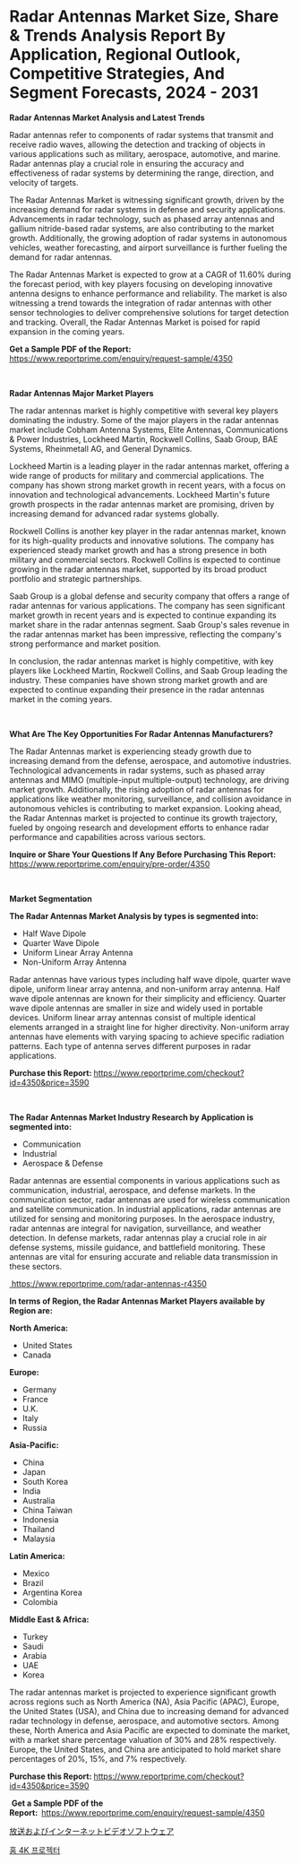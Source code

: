 <p><h1>Radar Antennas Market Size, Share & Trends Analysis Report By Application, Regional Outlook, Competitive Strategies, And Segment Forecasts, 2024 - 2031</h1></p><p><strong>Radar Antennas Market Analysis and Latest Trends</strong></p>
<p><p>Radar antennas refer to components of radar systems that transmit and receive radio waves, allowing the detection and tracking of objects in various applications such as military, aerospace, automotive, and marine. Radar antennas play a crucial role in ensuring the accuracy and effectiveness of radar systems by determining the range, direction, and velocity of targets.</p><p>The Radar Antennas Market is witnessing significant growth, driven by the increasing demand for radar systems in defense and security applications. Advancements in radar technology, such as phased array antennas and gallium nitride-based radar systems, are also contributing to the market growth. Additionally, the growing adoption of radar systems in autonomous vehicles, weather forecasting, and airport surveillance is further fueling the demand for radar antennas.</p><p>The Radar Antennas Market is expected to grow at a CAGR of 11.60% during the forecast period, with key players focusing on developing innovative antenna designs to enhance performance and reliability. The market is also witnessing a trend towards the integration of radar antennas with other sensor technologies to deliver comprehensive solutions for target detection and tracking. Overall, the Radar Antennas Market is poised for rapid expansion in the coming years.</p></p>
<p><strong>Get a Sample PDF of the Report:&nbsp;</strong> <a href="https://www.reportprime.com/enquiry/request-sample/4350">https://www.reportprime.com/enquiry/request-sample/4350</a></p>
<p>&nbsp;</p>
<p><strong>Radar Antennas Major Market Players</strong></p>
<p><p>The radar antennas market is highly competitive with several key players dominating the industry. Some of the major players in the radar antennas market include Cobham Antenna Systems, Elite Antennas, Communications & Power Industries, Lockheed Martin, Rockwell Collins, Saab Group, BAE Systems, Rheinmetall AG, and General Dynamics.</p><p>Lockheed Martin is a leading player in the radar antennas market, offering a wide range of products for military and commercial applications. The company has shown strong market growth in recent years, with a focus on innovation and technological advancements. Lockheed Martin's future growth prospects in the radar antennas market are promising, driven by increasing demand for advanced radar systems globally.</p><p>Rockwell Collins is another key player in the radar antennas market, known for its high-quality products and innovative solutions. The company has experienced steady market growth and has a strong presence in both military and commercial sectors. Rockwell Collins is expected to continue growing in the radar antennas market, supported by its broad product portfolio and strategic partnerships.</p><p>Saab Group is a global defense and security company that offers a range of radar antennas for various applications. The company has seen significant market growth in recent years and is expected to continue expanding its market share in the radar antennas segment. Saab Group's sales revenue in the radar antennas market has been impressive, reflecting the company's strong performance and market position.</p><p>In conclusion, the radar antennas market is highly competitive, with key players like Lockheed Martin, Rockwell Collins, and Saab Group leading the industry. These companies have shown strong market growth and are expected to continue expanding their presence in the radar antennas market in the coming years.</p></p>
<p>&nbsp;</p>
<p><strong>What Are The Key Opportunities For Radar Antennas Manufacturers?</strong></p>
<p><p>The Radar Antennas market is experiencing steady growth due to increasing demand from the defense, aerospace, and automotive industries. Technological advancements in radar systems, such as phased array antennas and MIMO (multiple-input multiple-output) technology, are driving market growth. Additionally, the rising adoption of radar antennas for applications like weather monitoring, surveillance, and collision avoidance in autonomous vehicles is contributing to market expansion. Looking ahead, the Radar Antennas market is projected to continue its growth trajectory, fueled by ongoing research and development efforts to enhance radar performance and capabilities across various sectors.</p></p>
<p><strong>Inquire or Share Your Questions If Any Before Purchasing This Report:</strong> <a href="https://www.reportprime.com/enquiry/pre-order/4350">https://www.reportprime.com/enquiry/pre-order/4350</a></p>
<p>&nbsp;</p>
<p><strong>Market Segmentation</strong></p>
<p><strong>The Radar Antennas Market Analysis by types is segmented into:</strong></p>
<p><ul><li>Half Wave Dipole</li><li>Quarter Wave Dipole</li><li>Uniform Linear Array Antenna</li><li>Non-Uniform Array Antenna</li></ul></p>
<p><p>Radar antennas have various types including half wave dipole, quarter wave dipole, uniform linear array antenna, and non-uniform array antenna. Half wave dipole antennas are known for their simplicity and efficiency. Quarter wave dipole antennas are smaller in size and widely used in portable devices. Uniform linear array antennas consist of multiple identical elements arranged in a straight line for higher directivity. Non-uniform array antennas have elements with varying spacing to achieve specific radiation patterns. Each type of antenna serves different purposes in radar applications.</p></p>
<p><strong>Purchase this Report:&nbsp;</strong><a href="https://www.reportprime.com/checkout?id=4350&price=3590">https://www.reportprime.com/checkout?id=4350&price=3590</a></p>
<p>&nbsp;</p>
<p><strong>The Radar Antennas Market Industry Research by Application is segmented into:</strong></p>
<p><ul><li>Communication</li><li>Industrial</li><li>Aerospace & Defense</li></ul></p>
<p><p>Radar antennas are essential components in various applications such as communication, industrial, aerospace, and defense markets. In the communication sector, radar antennas are used for wireless communication and satellite communication. In industrial applications, radar antennas are utilized for sensing and monitoring purposes. In the aerospace industry, radar antennas are integral for navigation, surveillance, and weather detection. In defense markets, radar antennas play a crucial role in air defense systems, missile guidance, and battlefield monitoring. These antennas are vital for ensuring accurate and reliable data transmission in these sectors.</p></p>
<p><a href="https://www.reportprime.com/radar-antennas-r4350">&nbsp;https://www.reportprime.com/radar-antennas-r4350</a></p>
<p><strong>In terms of Region, the Radar Antennas Market Players available by Region are:</strong></p>
<p>
    <p> <strong> North America: </strong>
        <ul>
            <li>United States</li>
            <li>Canada</li>
        </ul>
        </p> 
    <p> <strong> Europe: </strong>
        <ul>
            <li>Germany</li>
            <li>France</li>
            <li>U.K.</li>
            <li>Italy</li>
            <li>Russia</li>
        </ul>
        </p> 
    <p> <strong> Asia-Pacific: </strong>
        <ul>
            <li>China</li>
            <li>Japan</li>
            <li>South Korea</li>
            <li>India</li>
            <li>Australia</li>
            <li>China Taiwan</li>
            <li>Indonesia</li>
            <li>Thailand</li>
            <li>Malaysia</li>
        </ul>
        </p> 
    <p> <strong> Latin America: </strong>
        <ul>
            <li>Mexico</li>
            <li>Brazil</li>
            <li>Argentina Korea</li>
            <li>Colombia</li>
        </ul>
        </p> 
    <p> <strong> Middle East & Africa: </strong>
        <ul>
            <li>Turkey</li>
            <li>Saudi</li>
            <li>Arabia</li>
            <li>UAE</li>
            <li>Korea</li>
        </ul>
    </p>
    </p>
<p><p>The radar antennas market is projected to experience significant growth across regions such as North America (NA), Asia Pacific (APAC), Europe, the United States (USA), and China due to increasing demand for advanced radar technology in defense, aerospace, and automotive sectors. Among these, North America and Asia Pacific are expected to dominate the market, with a market share percentage valuation of 30% and 28% respectively. Europe, the United States, and China are anticipated to hold market share percentages of 20%, 15%, and 7% respectively.</p></p>
<p><strong>Purchase this Report: </strong><a href="https://www.reportprime.com/checkout?id=4350&price=3590">https://www.reportprime.com/checkout?id=4350&price=3590</a></p>
<p>&nbsp;<strong>Get a Sample PDF of the Report:&nbsp;&nbsp;</strong><a href="https://www.reportprime.com/enquiry/request-sample/4350">https://www.reportprime.com/enquiry/request-sample/4350</a></p>
<p><strong></strong></p>
<p><p><a href="https://github.com/ihabdkwlxs948/Market-Research-Report-List-4/blob/main/493274883883.md">放送およびインターネットビデオソフトウェア</a></p><p><a href="https://github.com/hxzi07639916/Market-Research-Report-List-4/blob/main/2108982104052.md">홈 4K 프로젝터</a></p></p>